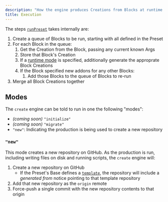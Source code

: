 ```yaml
---
description: "How the engine produces Creations from Blocks at runtime."
title: Execution
---
```


The steps [`runPreset`](../apis/producers#producepreset) takes internally are:

1. Create a queue of Blocks to be run, starting with all defined in the Preset
2. For each Block in the queue:
   1. Get the Creation from the Block, passing any current known Args
   2. Store that Block's Creation
   3. If a [runtime mode](#modes) is specified, additionally generate the approprate Block Creations
   4. If the Block specified new addons for any other Blocks:
      1. Add those Blocks to the queue of Blocks to re-run
3. Merge all Block Creations together

## Modes

The `create` engine can be told to run in one the following "modes":

- _(coming soon)_ `"initialize"`
- _(coming soon)_ `"migrate"`
- `"new"`: Indicating the production is being used to create a new repository

### `"new"`

This mode creates a new repository on GitHub.
As the production is run, including writing files on disk and running scripts, the `create` engine will:

1. Create a new repository on GitHub
   - If the Preset's Base defines a [`template`](../apis/creators#createbase-template), the repository will include a _generated from_ notice pointing to that template repository
2. Add that new repository as the `origin` remote
3. Force-push a single commit with the new repository contents to that origin
